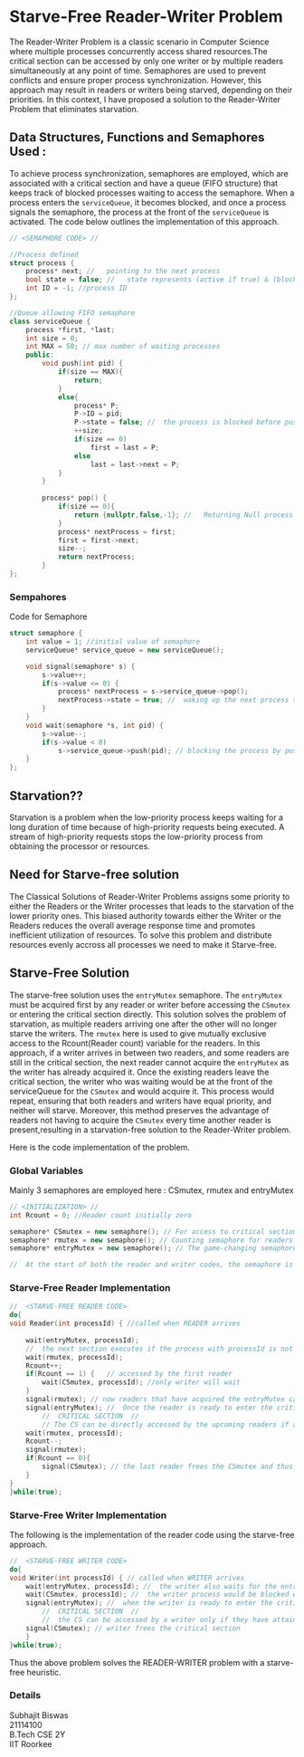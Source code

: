 # Starve-Free Reader-Writer Problem

The Reader-Writer Problem is a classic scenario in Computer Science where multiple processes concurrently access shared resources.The critical section can be accessed by only one writer or by multiple readers simultaneously at any point of time. Semaphores are used to prevent conflicts and ensure proper process synchronization. However, this approach may result in readers or writers being starved, depending on their priorities. In this context, I have proposed a solution to the Reader-Writer Problem that eliminates starvation.

## Data Structures, Functions and Semaphores Used :

To achieve process synchronization, semaphores are employed, which are associated with a critical section and have a queue (FIFO structure) that keeps track of blocked processes waiting to access the semaphore. When a process enters the `serviceQueue`, it becomes blocked, and once a process signals the semaphore, the process at the front of the `serviceQueue` is activated. The code below outlines the implementation of this approach.

```cpp
// <SEMAPHORE CODE> //

//Process defined
struct process {
    process* next; //   pointing to the next process
    bool state = false; //   state represents (active if true) & (blocked/inactive if false)
    int ID = -1; //process ID
};

//Queue allowing FIFO semaphore
class serviceQueue {
    process *first, *last;
    int size = 0;
    int MAX = 50; // max number of waiting processes
    public:
        void push(int pid) { 
            if(size == MAX){
                return;
            }
            else{
                process* P;
                P->ID = pid;
                P->state = false; //  the process is blocked before pushing into the serviceQueue
                ++size;
                if(size == 0)
                    first = last = P;
                else
                    last = last->next = P;
            }
        }
        
        process* pop() {
            if(size == 0){
                return {nullptr,false,-1}; //   Returning Null process when empty
            }
            process* nextProcess = first;
            first = first->next;
            size--;
            return nextProcess;
        }
};
```
### Sempahores

Code for Semaphore
``` cpp
struct semaphore {
    int value = 1; //initial value of semaphore
    serviceQueue* service_queue = new serviceQueue();

    void signal(semaphore* s) {
        s->value++;
        if(s->value <= 0) {
            process* nextProcess = s->service_queue->pop();
            nextProcess->state = true; //  waking up the next process to be ready for entering critical section
        }
    }
    void wait(semaphore *s, int pid) {
        s->value--;
        if(s->value < 0)
            s->service_queue->push(pid); // blocking the process by pushing in service queue
    }
};
```
## Starvation??
Starvation is a problem when the low-priority process keeps waiting for a long duration of time because of high-priority requests being executed. A stream of high-priority requests stops the low-priority process from obtaining the processor or resources.

## Need for Starve-free solution
The Classical Solutions of Reader-Writer Problems assigns some priority to either the Readers or the Writer processes that leads to the starvation of the lower priority ones. This biased authority towards either the Writer or the Readers reduces the overall average response time and promotes inefficient utilization of resources. To solve this problem and distribute resources evenly accross all processes we need to make it Starve-free.

## Starve-Free Solution

The starve-free solution uses the `entryMutex` semaphore. The `entryMutex` must be acquired first by any reader or writer before accessing the `CSmutex` or entering the critical section directly. This solution solves the problem of starvation, as multiple readers arriving one after the other will no longer starve the writers. The `rmutex` here is used to give mutually exclusive access to the Rcount(Reader count) variable for the readers. In this approach, if a writer arrives in between two readers, and some readers are still in the critical section, the next reader cannot acquire the `entryMutex` as the writer has already acquired it. Once the existing readers leave the critical section, the writer who was waiting would be at the front of the serviceQueue for the `CSmutex` and would acquire it. This process would repeat, ensuring that both readers and writers have equal priority, and neither will starve. Moreover, this method preserves the advantage of readers not having to acquire the `CSmutex` every time another reader is present,resulting in a starvation-free solution to the Reader-Writer problem.

Here is the code implementation of the problem.

### Global Variables

Mainly 3 semaphores are employed here : CSmutex, rmutex and entryMutex

```cpp
// <INITIALIZATION> //
int Rcount = 0; //Reader count initially zero

semaphore* CSmutex = new semaphore(); // For access to critical section (either writer or readers)
semaphore* rmutex = new semaphore(); // Counting semaphore for readers
semaphore* entryMutex = new semaphore(); // The game-changing semaphore

//  At the start of both the reader and writer codes, the semaphore is employed and both READER/WRITER have equal priority to obtain it and enter the critical section
```
### Starve-Free Reader Implementation
```cpp
//  <STARVE-FREE READER CODE>
do{
void Reader(int processId) { //called when READER arrives
    
    wait(entryMutex, processId);
    //  the next section executes if the process with processId is not blocked by this semaphore
    wait(rmutex, processId);
    Rcount++;
    if(Rcount == 1) {   // accessed by the first reader
        wait(CSmutex, processId); //only writer will wait
    }
    signal(rmutex); // now readers that have acquired the entryMutex can access the Rcount
    signal(entryMutex); //  Once the reader is ready to enter the critical section, it frees the entryMutex semaphore which is acquired by a reader/writer whichever came first
        //  CRITICAL SECTION  //
        // The CS can be directly accessed by the upcoming readers if a reader is already inside it
    wait(rmutex, processId);
    Rcount--;
    signal(rmutex);
    if(Rcount == 0){
        signal(CSmutex); // the last reader frees the CSmutex and thus the critical section
    }
}
}while(true);
```

### Starve-Free Writer Implementation
The following is the implementation of the reader code using the starve-free approach.

```cpp
//  <STARVE-FREE WRITER CODE>
do{
void Writer(int processId) { // called when WRITER arrives
    wait(entryMutex, processId); //  the writer also waits for the entry mutex first which can be attained even when a reader is in CS
    wait(CSmutex, processId); //  the writer process would be blocked while waiting but once free it will acquire the CSmutex and enter the critical section
    signal(entryMutex); //  when the writer is ready to enter the critical section it frees the entryMutex which can be used by a reader/writer whichever came first
        //  CRITICAL SECTION  //
        //  the CS can be accessed by a writer only if they have attained the CSmutex
    signal(CSmutex); // writer frees the critical section 
    }
}while(true);
```
Thus the above problem solves the READER-WRITER problem with a starve-free heuristic.

### Details
Subhajit Biswas<br>
21114100<br>
B.Tech CSE 2Y<br>
IIT Roorkee
